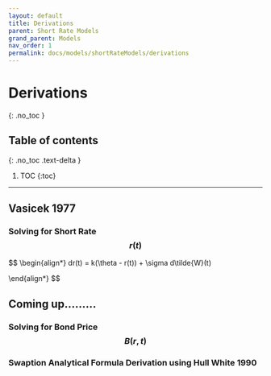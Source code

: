 ```yaml
---
layout: default
title: Derivations
parent: Short Rate Models
grand_parent: Models
nav_order: 1
permalink: docs/models/shortRateModels/derivations
---
```


# Derivations
{: .no_toc }

## Table of contents
{: .no_toc .text-delta }

1. TOC
{:toc}

---

## Vasicek 1977 

### Solving for Short Rate $$r(t)$$ 

$$
\begin{align*}
    dr(t) = k(\theta - r(t)) + \sigma d\tilde{W}(t) 
    
\end{align*}
$$

## Coming up......... 

### Solving for Bond Price $$B(r, t)$$ 

### Swaption Analytical Formula Derivation using Hull White 1990
